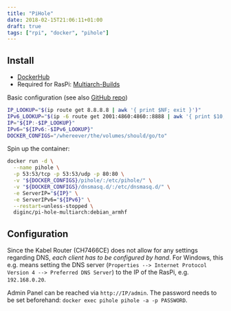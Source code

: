 ```yaml
---
title: "PiHole"
date: 2018-02-15T21:06:11+01:00
draft: true
tags: ["rpi", "docker", "pihole"]
---
```


## Install

* [DockerHub](https://hub.docker.com/r/diginc/pi-hole/)
* Required for RasPi: [Multiarch-Builds](https://hub.docker.com/r/diginc/pi-hole-multiarch/tags/)

Basic configuration (see also [GitHub repo](https://github.com/diginc/docker-pi-hole/blob/master/docker_run.sh))
```bash
IP_LOOKUP="$(ip route get 8.8.8.8 | awk '{ print $NF; exit }')"
IPv6_LOOKUP="$(ip -6 route get 2001:4860:4860::8888 | awk '{ print $10; exit }')"
IP="${IP:-$IP_LOOKUP}"
IPv6="${IPv6:-$IPv6_LOOKUP}"
DOCKER_CONFIGS="/whereever/the/volumes/should/go/to"
```

Spin up the container:
```bash
docker run -d \
  --name pihole \
  -p 53:53/tcp -p 53:53/udp -p 80:80 \
  -v "${DOCKER_CONFIGS}/pihole/:/etc/pihole/" \
  -v "${DOCKER_CONFIGS}/dnsmasq.d/:/etc/dnsmasq.d/" \
  -e ServerIP="${IP}" \
  -e ServerIPv6="${IPv6}" \
  --restart=unless-stopped \
  diginc/pi-hole-multiarch:debian_armhf
```

## Configuration

Since the Kabel Router (CH7466CE) does not allow for any settings regarding DNS, *each client has to be configured by hand*. For Windows, this e.g. means setting the DNS server (`Properties --> Internet Protocol Version 4 --> Preferred DNS Server`) to the IP of the RasPi, e.g. `192.168.0.20`.

Admin Panel can be reached via `http://IP/admin`. The password needs to be set beforehand: `docker exec pihole pihole -a -p PASSWORD`.